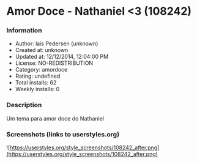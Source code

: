# Amor Doce - Nathaniel  <3 (108242)

### Information
- Author: lais Pedersen (unknown)
- Created at: unknown
- Updated at: 12/12/2014, 12:04:00 PM
- License: NO-REDISTRIBUTION
- Category: amordoce
- Rating: undefined
- Total installs: 62
- Weekly installs: 0


### Description
Um tema para amor doce do Nathaniel


### Screenshots (links to userstyles.org)
![https://userstyles.org/style_screenshots/108242_after.png](https://userstyles.org/style_screenshots/108242_after.png)


